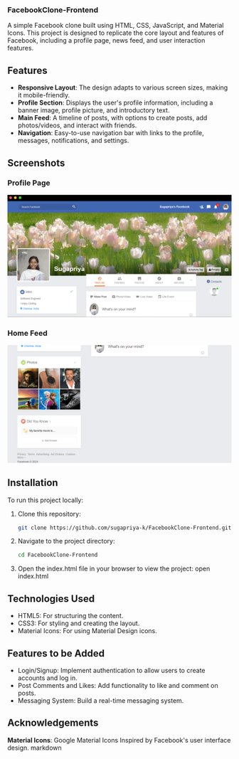 ### FacebookClone-Frontend
 
A simple Facebook clone built using HTML, CSS, JavaScript, and Material Icons. This project is designed to replicate the core layout and features of Facebook, including a profile page, news feed, and user interaction features.

## Features

- **Responsive Layout**: The design adapts to various screen sizes, making it mobile-friendly.
- **Profile Section**: Displays the user's profile information, including a banner image, profile picture, and introductory text.
- **Main Feed**: A timeline of posts, with options to create posts, add photos/videos, and interact with friends.
- **Navigation**: Easy-to-use navigation bar with links to the profile, messages, notifications, and settings.

## Screenshots

### Profile Page
![Profile Page](Assets/page1.png)

### Home Feed
![Home Feed](Assets/page2.png)

## Installation

To run this project locally:

1. Clone this repository:
   ```bash
   git clone https://github.com/sugapriya-k/FacebookClone-Frontend.git
2. Navigate to the project directory:
   ```bash
   cd FacebookClone-Frontend
3. Open the index.html file in your browser to view the project:
   open index.html

## Technologies Used
- HTML5: For structuring the content.
- CSS3: For styling and creating the layout.
- Material Icons: For using Material Design icons.

## Features to be Added
- Login/Signup: Implement authentication to allow users to create accounts and log in.
- Post Comments and Likes: Add functionality to like and comment on posts.
- Messaging System: Build a real-time messaging system.

## Acknowledgements
**Material Icons**: Google Material Icons
Inspired by Facebook's user interface design.
markdown